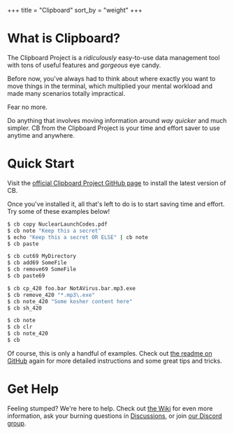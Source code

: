 +++
title = "Clipboard"
sort_by = "weight"
+++

# What is Clipboard?

The Clipboard Project is a <i>ridiculously</i> easy-to-use data management tool with tons of useful features and <i>gorgeous</i> eye candy.

Before now, you've always had to think about where exactly you want to move things in the terminal, which multiplied your mental workload and made many scenarios totally impractical. 

Fear no more.

Do anything that involves moving information around <i>way quicker</i> and much simpler. CB from the Clipboard Project is your time and effort saver to use anytime and anywhere.

# Quick Start

Visit the [official Clipboard Project GitHub page](https://github.com/Slackadays/Clipboard) to install the latest version of CB.

Once you've installed it, all that's left to do is to start saving time and effort. Try some of these examples below!

```sh
$ cb copy NuclearLaunchCodes.pdf
$ cb note "Keep this a secret"
$ echo "Keep this a secret OR ELSE" | cb note
$ cb paste

$ cb cut69 MyDirectory
$ cb add69 SomeFile
$ cb remove69 SomeFile
$ cb paste69

$ cb cp_420 foo.bar NotAVirus.bar.mp3.exe
$ cb remove_420 "*.mp3\.exe"
$ cb note_420 "Some kosher content here"
$ cb sh_420

$ cb note
$ cb clr
$ cb note_420
$ cb
```

Of course, this is only a handful of examples. Check out [the readme on GitHub](https://github.com/Slackadays/Clipboard) again for more detailed instructions and some great tips and tricks.

# Get Help

Feeling stumped? We're here to help. Check out [the Wiki](https://github.com/Slackadays/Clipboard/wiki) for even more information, ask your burning questions in [Discussions](https://github.com/Slackadays/Clipboard/discussions), or join [our Discord group](https://discord.gg/J6asnc3pEG).